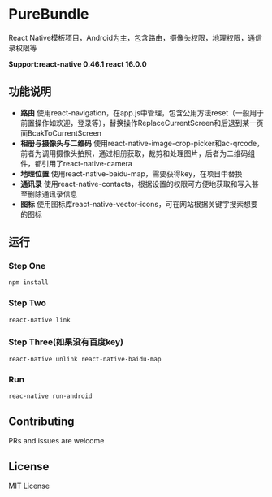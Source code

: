 # PureBundle
React Native模板项目，Android为主，包含路由，摄像头权限，地理权限，通信录权限等

**Support:react-native 0.46.1   react 16.0.0**


## 功能说明
- **路由**
使用react-navigation，在app.js中管理，包含公用方法reset（一般用于前置操作如欢迎，登录等），替换操作ReplaceCurrentScreen和后退到某一页面BcakToCurrentScreen
- **相册与摄像头与二维码**
使用react-native-image-crop-picker和ac-qrcode，前者为调用摄像头拍照，通过相册获取，裁剪和处理图片，后者为二维码组件，都引用了react-native-camera
- **地理位置**
使用react-native-baidu-map，需要获得key，在项目中替换
- **通讯录**
使用react-native-contacts，根据设置的权限可方便地获取和写入甚至删除通讯录信息
- **图标**
使用图标库react-native-vector-icons，可在网站根据关键字搜索想要的图标

## 运行
### Step One

```
npm install
```
### Step Two

```
react-native link
```
### Step Three(如果没有百度key)

```
react-native unlink react-native-baidu-map
```
### Run

```
reac-native run-android
```
## Contributing

PRs and issues are welcome
## License

MIT License

